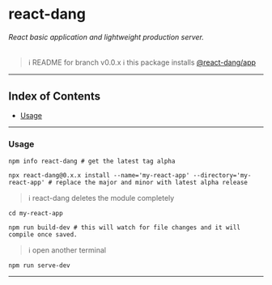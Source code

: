 # react-dang

###### React basic application and lightweight production server.

> ℹ️ README for branch v0.0.x
> ℹ️ this package installs [@react-dang/app](https://github.com/simonedelpopolo/react-dang-app/)
___

## Index of Contents

- [Usage](#usage)

___

### Usage

`npm info react-dang # get the latest tag alpha`

`npx react-dang@0.x.x install --name='my-react-app' --directory='my-react-app' # replace the major and minor with latest alpha release`

> ℹ react-dang deletes the module completely

`cd my-react-app`

`npm run build-dev # this will watch for file changes and it will compile once saved.`

> ℹ open another terminal

`npm run serve-dev`
___
